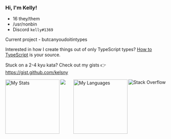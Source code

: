 ### Hi, I'm Kelly!

- 16 they/them
- /usr/nonbin
- Discord `kelly#1369`

Current project - butcanyoudoitintypes

Interested in how I create things out of only TypeScript types? [How to TypeScript](https://kelsny.github.io/how-to-typescript) is your source.

Stuck on a 2-4 kyu kata? Check out my gists 👉 https://gist.github.com/kelsny

<img align="right" alt="Stack Overflow" src="https://stackoverflow.com/users/flair/18244921.png?v=2" />

<img src="https://www.codewars.com/users/catgirlkellys/badges/large" />

<img align="left" alt="My Stats" src="https://github-readme-stats.vercel.app/api?username=kelsny&count_private=true&show_icons=true&theme=dark&v=2" height=170 />

<img align="right" alt="My Languages" src="https://github-readme-stats.vercel.app/api/top-langs/?username=kelsny&layout=compact&theme=dark&count_private=true&langs_count=6&hide=html,css,nearley&exclude_repo=typefp,multiserver,types,ts-parse-number,babaisyou,sigmatism,uwupet,ts-regex-engine,ts-parse-css,ts-validate-parentheses,vectors,committed,evaluate,autil,lnjson,games,arcade,vargs,athens,express,angular-speedrun,p64,docgen,ts-brainfuck-interpreter,ts-metasyntax-parser,ts-minimax,z,x,o,i,f,c,s,v,t,l,h,e,css.db,overload.js,swype,cryptorank,web,maildrop,diskord,structures,stonks,valex,outline,yamato,reserved,economy,balls,prisma,interact.js,react-dnd,butcanyoudoitintypes&v=2" height=170 />

